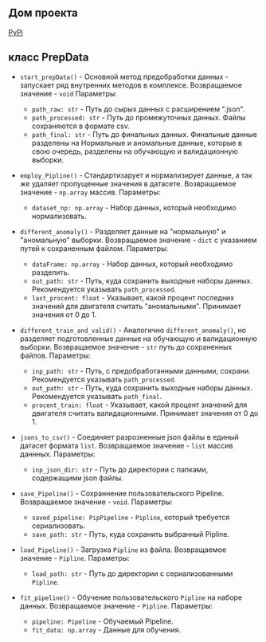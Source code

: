 ## Дом проекта
<a href = "https://test.pypi.org/project/preprocess-data/0.0.8/">PyPi</a>

## класс PrepData


 - `start_prepData()` - Основной метод предобработки данных - запускает ряд внутренних методов в комплексе. Возвращаемое значение - `void`
    Параметры:
    - `path_raw: str` - Путь до сырых данных с расширением ".json".
    - `path_processed: str` - Путь до промежуточных данных. Файлы сохраняются в формате csv.
    - `path_final: str` - Путь до финальных данных. Финальные данные разделены на Нормальные и аномальные данные, которые в свою очередь, разделены на обучающую и валидационную выборки.
    

 - `employ_Pipline()` - Стандартизарует и нормализирует данные, а так же удаляет пропущенные значения в датасете. Возвращаемое значение - `np.array` массив.
    Параметры:
    - `dataset_np: np.array` - Набор данных, который необходимо нормализовать.


 - `different_anomaly()` - Разделяет данные на "нормальную" и "аномальную" выборки. Возвращаемое значение - `dict` с указанием путей к сохраненным файлом.
    Параметры:
    - `dataFrame: np.array` - Набор данных, который необходимо разделить.
    - `out_path: str` - Путь, куда сохранить выходные наборы данных. Рекомендуется указывать `path_processed`.
    - `last_procent: float` - Указывает, какой процент последних значений для двигателя считать "аномальными". Принимает значения от 0 до 1.


 - `different_train_and_valid()` - Аналогично `different_anomaly()`, но разделяет подготовленные данные на обучающую и валидационную выборки. Возвращаемое значение - `str` путь до сохраненных файлов.
    Параметры:
    - `inp_path: str` - Путь, с предобработанными данными, сохрани. Рекомендуется указывать `path_processed`.
    - `out_path: str` - Путь, куда сохранить выходные наборы данных. Рекомендуется указывать `path_final`.
    - `procent_train: float` - Указывает, какой процент значений для двигателя считать валидационными. Принимает значения от 0 до 1.


 - `jsons_to_csv()` - Соединяет разрозненные json файлы в единый датасет формата `list`. Возвращаемое значение - `list` массив даннных.
    Параметры:
    - `inp_json_dir: str` - Путь до директории с папками, содержащими json файлы.


 - `save_Pipeline()` - Сохраннение пользовательского Pipeline. Возвращаемое значение - `void`.
    Параметры:
    - `saved_pipeline: PipPipeline` - `Pipline`, который требуется сериализовать.
    - `save_path: str` - Путь, куда сохранить выбранный Pipline.


 - `load_Pipeline()` - Загрузка `Pipline` из файла. Возвращаемое значение - `Pipline`.
    Параметры:
    - `load_path: str` - Путь до директории с сериализованными `Pipline`.


 - `fit_pipeline()` - Обучение пользовательского `Pipline` на наборе данных. Возвращаемое значение - `Pipline`.
    Параметры:
    - `pipeline: Pipeline` - Обучаемый Pipeline.
    - `fit_data: np.array` - Данные для обучения.